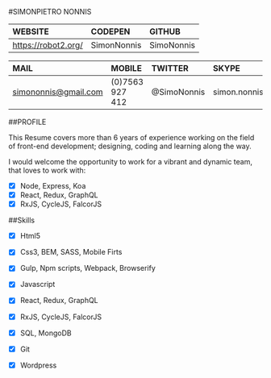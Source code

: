 #SIMONPIETRO NONNIS 

| WEBSITE             | CODEPEN     | GITHUB     |
|:------------------- |:----------  |:-----------|
| https://robot2.org/ | SimonNonnis | SimoNonnis |


| MAIL                 | MOBILE         | TWITTER    | SKYPE        |
|:-------------------- |:-------------- |:---------- |:------------ |
| simononnis@gmail.com | (0)7563 927 412| @SimoNonnis| simon.nonnis |

##PROFILE

This Resume covers more than 6 years of experience working on the field of front-end development; designing, coding and learning along the way.

I would welcome the opportunity to work for a vibrant and dynamic team, that loves to work with: 

- [x] Node, Express, Koa
- [x] React, Redux, GraphQL
- [x] RxJS, CycleJS, FalcorJS

##Skills

- [x] Html5
- [x] Css3, BEM, SASS, Mobile Firts
- [x] Gulp, Npm scripts, Webpack, Browserify
- [x] Javascript
- [x] React, Redux, GraphQL
- [x] RxJS, CycleJS, FalcorJS
- [x] SQL, MongoDB
- [x] Git
- [x] Wordpress






